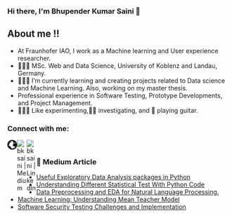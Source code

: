 
### Hi there, I'm Bhupender Kumar Saini 👋

## About me !!
- At Fraunhofer IAO, I work as a Machine learning and User experience researcher.
- 👨🏻‍🎓  MSc. Web and Data Science, University of Koblenz and Landau, Germany. 
- 🧑🏻‍💻 I’m currently learning and creating projects related to Data science and Machine Learning. Also, working on my master thesis.
-  Professional experience in Software Testing, Prototype Developments, and Project Management.
- 🧑🏻‍🔬 Like experimenting,🕵️‍♂️ investigating, and 🎸 playing guitar.

### Connect with me:

[<img align="left" alt="bksaini" width="22px" src="https://raw.githubusercontent.com/iconic/open-iconic/master/svg/globe.svg" />][website]
[<img align="left" alt="bksaini | Medium" width="22px" src="https://user-images.githubusercontent.com/6636473/31627355-e10142ba-b261-11e7-851a-6c76da975717.png"/>][Medium]
[<img align="left" alt="bksaini | LinkedIn" width="22px" src="https://cdn.jsdelivr.net/npm/simple-icons@v3/icons/linkedin.svg" />][linkedin]
<br />

### 📗 Medium Article
<!-- BLOG-POST-LIST:START -->
- [Useful Exploratory Data Analysis packages in Python](https://medium.com/geekculture/useful-exploratory-data-analysis-packages-in-python-f54e14b79cc9?source=rss-532d6d05dcee------2)
- [Understanding Different Statistical Test With Python Code](https://bksaini078.medium.com/understanding-different-statistical-test-with-python-code-df517683260b?source=rss-532d6d05dcee------2)
- [Data Preprocessing and EDA for Natural Language Processing.](https://medium.com/geekculture/data-preprocessing-and-eda-for-natural-language-processing-56e45c1df36d?source=rss-532d6d05dcee------2)
- [Machine Learning: Understanding Mean Teacher Model](https://bksaini078.medium.com/machine-learning-understanding-mean-teacher-model-ffb8d07819a4?source=rss-532d6d05dcee------2)
- [Software Security Testing Challenges and Implementation](https://bksaini078.medium.com/software-security-testing-challenges-and-implementation-5b8ea970442a?source=rss-532d6d05dcee------2)
<!-- BLOG-POST-LIST:END -->

[website]: https://bksaini078.github.io/
[linkedin]: https://www.linkedin.com/in/bksaini078/
[Medium]:https://bksaini078.medium.com/




